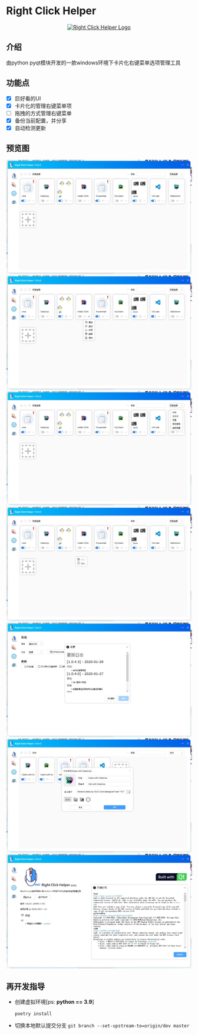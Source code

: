 # Right Click Helper
<p align="center">
  <a href="" target="_blank" rel="noopener noreferrer">
    <img width="128"
        src="https://raw.githubusercontent.com/NWYLZW/right-click-helper/master/src/resource/image/icon/right-click-helper.ico"
        alt="Right Click Helper Logo">
  </a>
</p>

## 介绍
由python pyqt模块开发的一款windows环境下卡片化右键菜单选项管理工具

## 功能点
* [x] 巨好看的UI
* [x] 卡片化的管理右键菜单项
* [ ] 拖拽的方式管理右键菜单
* [x] 备份当前配置，并分享
* [x] 自动检测更新

## 预览图

![](./markdownRc/0.jpg)
![](./markdownRc/1.jpg)
![](./markdownRc/2.jpg)
![](./markdownRc/3.jpg)
![](./markdownRc/4.jpg)
![](./markdownRc/5.jpg)
![](./markdownRc/6.jpg)

## 再开发指导
* 创建虚拟环境[ps: **python == 3.9**]

  ```shell script
  poetry install
  ```

* 切换本地默认提交分支 `git branch --set-upstream-to=origin/dev master`

